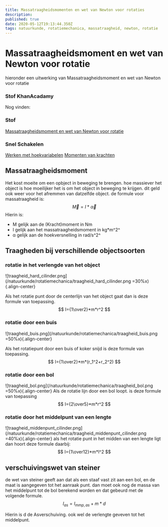 ```yaml
---
title: Massatraagheidsmomenten en wet van Newton voor rotaties
description: 
published: true
date: 2020-05-12T19:13:44.350Z
tags: natuurkunde, rotatiemechanica, massatraagheid, newton, rotatie
---
```


# Massatraagheidsmoment en wet van Newton voor rotatie
hieronder een uitwerking van Massatraagheidsmoment en wet van Newton voor rotatie

### Stof KhanAcadamy
Nog vinden:

### Stof 
[Massatraagheidsmoment en wet van Newton voor rotatie](/natuurkunde/rotatiemechanica/les_12(2).pdf)

### Snel Schakelen
[Werken met hoekvariabelen](/Werken-met-hoekvariabelen)
[Momenten van krachten](/Momenten-van-krachten)

## Massatraagheidsmoment
Het kost moeite om een opbject in beweging te brengen. hoe massiever het object is hoe moeilijker het is om het object in beweging te krijgen. dit geld ook weer voor het afremmen van datzelfde object. 
de formule voor massatraagheid is:
$$
\vec{M}=I*\vec{\alpha}
$$
Hierin is:
* M gelijk aan de (Kracht)moment in Nm
* I gelijk aan het massatraagheidsmoment in kg*m^2^
* α gelijk aan de hoekversnelling in rad/s^2^

## Traagheden bij verschillende objectsoorten
### rotatie in het verlengde van het object
![traagheid_hard_cilinder.png](/natuurkunde/rotatiemechanica/traagheid_hard_cilinder.png =30%x){.align-center}

Als het rotatie punt door de centerlijn van het object gaat dan is deze formule van toepassing.
$$
I={1\over2}*m*r^2
$$

### rotatie door een buis
![traagheid_buis.png](/natuurkunde/rotatiemechanica/traagheid_buis.png =50%x){.align-center}

Als het rotatiepunt door een buis of koker snijd is deze formule van toepassing.
$$
I={1\over2}*m*(r_1^2+r_2^2)
$$

### rotatie door een bol
![traagheid_bol.png](/natuurkunde/rotatiemechanica/traagheid_bol.png =50%x){.align-center}
Als de rotatie lijn door een bol loopt. is deze formule van toepassing
$$
I={2\over5}*m*r^2
$$

### rotatie door het middelpunt van een lengte
![traagheid_middenpunt_cilinder.png](/natuurkunde/rotatiemechanica/traagheid_middenpunt_cilinder.png =40%x){.align-center}
als het rotatie punt in het midden van een lengte ligt dan hoort deze formule daarbij:
$$
I={1\over12}*m*l^2
$$

## verschuivingswet van steiner
de wet van steiner geeft aan dat als een staaf vast zit aan een bol, en de maat is aangegeven tot het aanraak punt. dan moet ook nog de massa van het middelpunt tot de bol berekend worden en dat gebeurd met de volgende formule.
$$
I_{as} = I_{mmp,as}+m*d
$$

Hierin is d de Asverschuiving.
ook wel de verlengte geveven tot het middelpunt.


